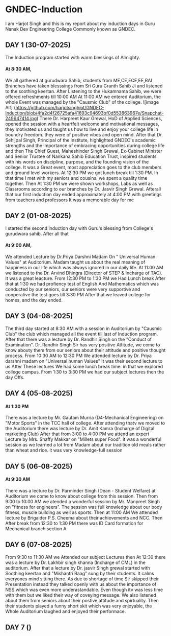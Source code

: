 # GNDEC-Induction
I am Harjot Singh and this is my report about my induction days in Guru Nanak Dev Engineering College Commonly known as GNDEC.
## DAY 1 (30-07-2025)
The Induction program started with warm blessings of Almighty.
#### At 8:30 AM, 
We all gathered at gurudwara Sahib, students from ME,CE,ECE,EE,RAI Branches have taken blesssings from Sri Guru Granth Sahib Ji and listened to the soothing keertan.
After Listening to the Hukamnama Sahib, we were offered refreshments till 10:00 AM
At 11:00 AM we entered Auditorium, the whole Event was managed by the "Causmic Club" of the college.
![image Alt] (https://github.com/harjotsinghjot/GNDEC-Induction/blob/4fa2d4f26725afa41693c94693bf0d553863967e/Snapchat-249647414.jpg)
There Dr. Harpreet Kaur Grewal, HoD of Applied Sciences, opened the session with a heartfelt welcome and motivational messages, they motivated us and taught us how to live and enjoy your college life in boundry freedom. they were of positive vibes and open mind. After that
Dr. Sehijpal Singh, Principal of the institute, highlighted GNDEC's academic strengths and the importance of embracing opportunities during college life and then
The Chief Guest, Maheshinder Singh Grewal, Ex-Cabinet Minister and Senior Trustee of Nankana Sahib Education Trust, inspired students with his words on discipline, purpose, and the founding vision of the college.
It was a Great event, most appreciation goes to the club members and ground level workers. 
At 12:30 PM we got lunch break till 1:30 PM. In that time I met with my seniors and cousins. we spent a quality time together.
Then At 1:30 PM we were shown workshops, Labs as well as Classrooms according to our branches by Dr. Jasvir Singh Grewal.
Afterall that our first induction day ended approximately at 4:00 PM with greetings from teachers and professors 
It was a memorable day for me

## DAY 2 (01-08-2025)
I started the second induction day with Guru's blessing from College's gurudwara sahib. After all that 
#### At 9:00 AM,
We attended Lecture by Dr.Priya Darshni Madam On " Universal Human Values" at Auditorium. Madam taught us about the real meaning of happiness in our life which was always ignored in our daily life.
At 11:00 AM we listened to the Dr. Arvind Dhingra (Director of STEP & Incharge of TAC). It was a great leacture.
From 12:30 PM to 1:30 PM we Had Lunch break 
After that at 1:30 we had profiency test of English And Mathematics which was conducted by our seniors, our seniors were very supportive and cooperative
the test goes till 3:30 PM After that we leaved college for homes, and the day ended.

## DAY 3 (04-08-2025)
The third day started at 8:30 AM with a session in Auditorium by "Causmic Club" the club which managed all the event till last of Induction program. After that there was a lecture by Dr. Randhir Singh on the "Conduct of Examination". Dr. Randhir Singh Sir has very positive Attitude, we come to know abouty them from our seniors about their attitude and positive thought process.
From 10:30 AM to 12:30 PM We attended lecture by Dr. Priya darshni madam on "Universal human Values" It was their second lecture to us 
After These lectures We had some lunch break time. in that we explored college campus.
From 1:30 to 3:30 PM we had our subject lectures then the day Offs.

## DAY 4 (05-08-2025)
#### At 1:30 PM 
There was a lecture by Mr. Gautam Murria (D4-Mechanical Engineering) on "Motor Sports" in the TCC hall of college.
After attending thatv we moved to the Auditorium there was lecture by Dr. Amit Kamra (Incharge of Digital marketing Club)
After that from 3:00 to 4:00 PM we attend an expert Lecture by Mrs. Shaffy Makkar on "Millets super Food". it was a wonderful session as we learned a lot from Madam about our tradition old meals rather than wheat and rice. it was very knowledge-full session 

## DAY 5 (06-08-2025)
#### At 9:30 AM
There was a lecture by Dr. Parminder Singh (Dean - Student Welfare) at Auditorium we come to know about college from this session.
Then from 9:00 to 10:00 AM we atended a wonderful session by Mr. Manpreet Singh on "fitness for engineers". The session was full knowledge about our body fitness, muscle building as well as sports.
Then at 11:00 AM We attended lecture by Brigaider P.S. Cheema about their achievements and NCC.
Then After break from 12:30 to 1:30 PM there was ID Card formation for Mechanical branch section A.

## DAY 6 (07-08-2025)
From 9:30 to 11:30 AM we Attended our subject Lectures then At 12:30 there was a lecture by Dr. Lakhbir singh khanna (Incharge of CML) in the auditorium.
After that a lecture by Dr. jasvir Singh grewal started with Soothing keertan and "Mishantri Raag" sung by their students. It calms everyones mind sitting there. As due to shortage of time Sir skipped their Presentation instead they talked openly with us about the importance of NSS which was even more underastandable. Even though itv was less time with them but we liked their way of coveying message. We also listened about them from seniors about their postive attitude and spirtuality. Then their students played a funny short skit which was very enjoyable, the Whole Auditorium laughed and enjoyed their performace.

## DAY 7 ()
